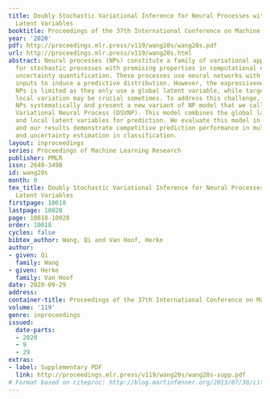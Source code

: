 ```yaml
---
title: Doubly Stochastic Variational Inference for Neural Processes with Hierarchical
  Latent Variables
booktitle: Proceedings of the 37th International Conference on Machine Learning
year: '2020'
pdf: http://proceedings.mlr.press/v119/wang20s/wang20s.pdf
url: http://proceedings.mlr.press/v119/wang20s.html
abstract: Neural processes (NPs) constitute a family of variational approximate models
  for stochastic processes with promising properties in computational efficiency and
  uncertainty quantification. These processes use neural networks with latent variable
  inputs to induce a predictive distribution. However, the expressiveness of vanilla
  NPs is limited as they only use a global latent variable, while target-specific
  local variation may be crucial sometimes. To address this challenge, we investigate
  NPs systematically and present a new variant of NP model that we call Doubly Stochastic
  Variational Neural Process (DSVNP). This model combines the global latent variable
  and local latent variables for prediction. We evaluate this model in several experiments,
  and our results demonstrate competitive prediction performance in multi-output regression
  and uncertainty estimation in classification.
layout: inproceedings
series: Proceedings of Machine Learning Research
publisher: PMLR
issn: 2640-3498
id: wang20s
month: 0
tex_title: Doubly Stochastic Variational Inference for Neural Processes with Hierarchical
  Latent Variables
firstpage: 10018
lastpage: 10028
page: 10018-10028
order: 10018
cycles: false
bibtex_author: Wang, Qi and Van Hoof, Herke
author:
- given: Qi
  family: Wang
- given: Herke
  family: Van Hoof
date: 2020-09-29
address: 
container-title: Proceedings of the 37th International Conference on Machine Learning
volume: '119'
genre: inproceedings
issued:
  date-parts:
  - 2020
  - 9
  - 29
extras:
- label: Supplementary PDF
  link: http://proceedings.mlr.press/v119/wang20s/wang20s-supp.pdf
# Format based on citeproc: http://blog.martinfenner.org/2013/07/30/citeproc-yaml-for-bibliographies/
---
```

